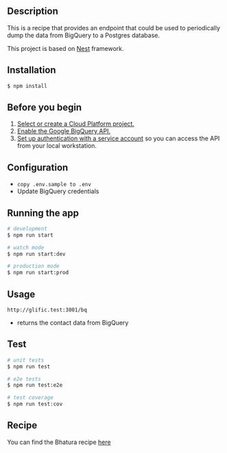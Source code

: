 ## Description

This is a recipe that provides an endpoint that could be used to periodically dump the data from BigQuery to a Postgres database.

This project is based on [Nest](https://github.com/nestjs/nest) framework.

## Installation

```bash
$ npm install
```

## Before you begin

1. [Select or create a Cloud Platform project.](https://console.cloud.google.com/project)
2. [Enable the Google BigQuery API.](https://console.cloud.google.com/flows/enableapi?apiid=bigquery.googleapis.com)
3. [Set up authentication with a service account](https://cloud.google.com/docs/authentication/getting-started) so you can access the API from your local workstation.

## Configuration

- `copy .env.sample to .env`
- Update BigQuery credentials

## Running the app

```bash
# development
$ npm run start

# watch mode
$ npm run start:dev

# production mode
$ npm run start:prod
```

## Usage

`http://glific.test:3001/bq`

- returns the contact data from BigQuery

## Test

```bash
# unit tests
$ npm run test

# e2e tests
$ npm run test:e2e

# test coverage
$ npm run test:cov
```

## Recipe

You can find the Bhatura recipe [here](https://www.indianhealthyrecipes.com/bhatura/)

